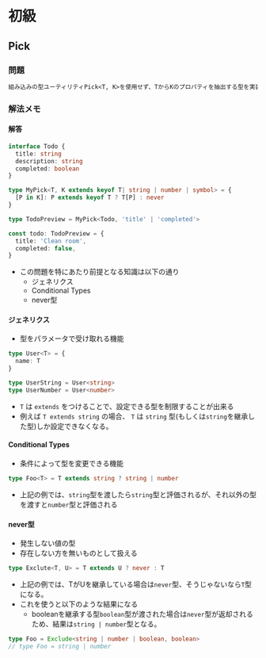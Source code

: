 # 初級
## Pick
### 問題
```txt
組み込みの型ユーティリティPick<T, K>を使用せず、TからKのプロパティを抽出する型を実装してください。
```

### 解法メモ
#### 解答
```ts
interface Todo {
  title: string
  description: string
  completed: boolean
}

type MyPick<T, K extends keyof T| string | number | symbol> = {
  [P in K]: P extends keyof T ? T[P] : never
}

type TodoPreview = MyPick<Todo, 'title' | 'completed'>

const todo: TodoPreview = {
  title: 'Clean room',
  completed: false,
}
```

- この問題を特にあたり前提となる知識は以下の通り
  - ジェネリクス
  - Conditional Types
  - never型

#### ジェネリクス
- 型をパラメータで受け取れる機能
```ts
type User<T> = {
  name: T
}

type UserString = User<string>
type UserNumber = User<number>
```

- `T` は `extends` をつけることで、設定できる型を制限することが出来る
- 例えば `T extends string` の場合、 `T` は `string` 型(もしくは`string`を継承した型)しか設定できなくなる。

#### Conditional Types
- 条件によって型を変更できる機能
```ts
type Foo<T> = T extends string ? string | number
```

- 上記の例では、`string`型を渡したら`string`型と評価されるが、それ以外の型を渡すと`number`型と評価される

#### never型
- 発生しない値の型
- 存在しない方を無いものとして扱える
```ts
type Exclute<T, U> = T extends U ? never : T
```

- 上記の例では、TがUを継承している場合は`never`型、そうじゃないなら`T`型になる。
- これを使うと以下のような結果になる
  - booleanを継承する型`boolean`型が渡された場合は`never`型が返却されるため、結果は`string | number`型となる。
```ts
type Foo = Exclude<string | number | boolean, boolean>
// type Foo = string | number
```
